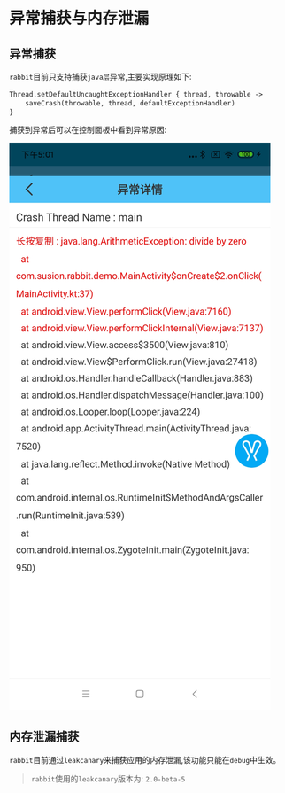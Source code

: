 # 异常捕获与内存泄漏

## 异常捕获

`rabbit`目前只支持捕获`java层`异常,主要实现原理如下:

```
Thread.setDefaultUncaughtExceptionHandler { thread, throwable ->
    saveCrash(throwable, thread, defaultExceptionHandler)
}
```

捕获到异常后可以在控制面板中看到异常原因:

![pic1](./picture/rabbit-exception.jpg)

## 内存泄漏捕获

`rabbit`目前通过`leakcanary`来捕获应用的内存泄漏,该功能只能在`debug`中生效。

>`rabbit`使用的`leakcanary`版本为: `2.0-beta-5`


